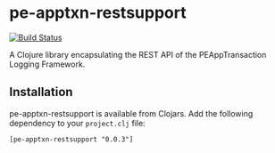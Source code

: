 # pe-apptxn-restsupport

[![Build Status](https://travis-ci.org/evanspa/pe-apptxn-restsupport.svg)](https://travis-ci.org/evanspa/pe-apptxn-restsupport)

A Clojure library encapsulating the REST API of the PEAppTransaction Logging
Framework.

## Installation

pe-apptxn-restsupport is available from Clojars.  Add the following dependency to your
`project.clj` file:

```
[pe-apptxn-restsupport "0.0.3"]
```

